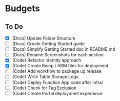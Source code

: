 # Budgets

## To Do

- [x] (Docs) Update Folder Structure
- [ ] (Docs) Create Getting Started guide
- [ ] (Docs) Simplify Getting Started doc in README.md
- [ ] (Docs) Rename Screenshots for each section
- [x] (Code) Refactor identity approach
- [x] (Code) Create Bicep / ARM files for deployment
- [ ] (Code) Add workflow to package up release
- [ ] (Code) Write Table Storage Logs
- [ ] (Code) Deploy Function App code after infra/
- [ ] (Code) Check for Tag Exclusion
- [ ] (Code) Create Portal deployment experience
